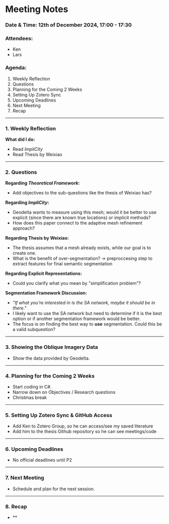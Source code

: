 # Meeting Notes

### Date & Time: 12th of December 2024, 17:00 - 17:30

### Attendees:
- Ken
- Lars

### Agenda:
1. Weekly Reflection
2. Questions
3. Planning for the Coming 2 Weeks
4. Setting Up Zotero Sync
5. Upcoming Deadlines
6. Next Meeting
7. Recap

---

### 1. Weekly Reflection
**What did I do:**
- Read *ImpliCity*
- Read Thesis by Weixiao

---

### 2. Questions
**Regarding *Theoretical Framework*:**
- Add objectives to the sub-questions like the thesis of Weixiao has?

**Regarding *ImpliCity*:**
- Geodelta wants to measure using this mesh; would it be better to use explicit (since there are known true locations) or implicit methods?
- How does this paper connect to the adaptive mesh refinement approach?

**Regarding Thesis by Weixiao:**
- The thesis assumes that a mesh already exists, while our goal is to create one.
- What is the benefit of over-segmentation? -> preproccesing step to extract features for final semantic segmentation

**Regarding Explicit Representations:**
- Could you clarify what you mean by "simplification problem"?

**Segmentation Framework Discussion:**
- *"If what you're interested in is the SA network, maybe it should be in there."*
- I likely want to use the SA network but need to determine if it is the best option or if another segmentation framework would be better.
- The focus is on finding the best way to **use** segmentation. Could this be a valid subquestion?

---

### 3. Showing the Oblique Imagery Data
- Show the data provided by Geodelta.

---

### 4. Planning for the Coming 2 Weeks
- Start coding in C#.
- Narrow down on Objectives / Research questions
- Christmas break

---

### 5. Setting Up Zotero Sync & GitHub Access
- Add Ken to Zotero Group, so he can access/see my saved literature
- Add him to the thesis Github repository so he can see meetings/code

---

### 6. Upcoming Deadlines
- No official deadlines until P2

---

### 7. Next Meeting
- Schedule and plan for the next session.

---

### 8. Recap
- **
